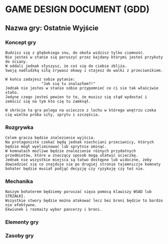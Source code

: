 # GAME DESIGN DOCUMENT (GDD)
## Nazwa gry: Ostatnie Wyjście
### Koncept gry
    Budzisz się z głębokiego snu, do okoła widzisz tylko ciemność. 
    Nie jesteś w stanie się poruszyć przez kajdany którymi jesteś przykuty do ściany.
    W oddali jednak słyszysz, że coś się do ciebie zbliża.
    Swoją nadludzką siłą zrywasz okowy i stajesz do walki z przeciwnikiem.
    
    W końcu zadajesz sobie pytanie: 
                    "Jak się tu znalazłem?!" 
    Jednak nie jestes w stanie sobie przypomnieć co ci sie tak właściwie stało. 
    Jedyne czego jesteś pewien to to, że musisz się stąd wydostać i zemścić się na tym kto cię tu zamknął.

    W skrócie ta gra polega na ucieczce z lochu w którego wnętrzu czeka cię wielka próba siły, sprytu i szczęścia.
    


### Rozgrywka
    Celem gracza będzie znalezienie wyjścia. 
    Na protagoniste czekać będą jednak niechciani przeciwnicy, których będzie mógł wyeliminować lub sprytnie ominąć. 
    W komnatach możliwe będzie znalezienie różnych przydatnych przedmiotów, które w znaczący sposob mogą ułatwić ucieczkę. 
    Jednak nie wszystkie miejsca są łatwo dostępne lub widoczne, żeby dowiedzieć się co znajduje sie po drugiej stronie tajemniczje komnaty bohater będzie musiał podjąć decyzję czy ryzykuję czy też nie. 


### Mechanika
    Naszym bohaterem będziemy poruszać sięza pomocą klawiszy WSAD lub STRZAŁKI.
    Wszystkie stwory będzie można atakować lecz bez broni będzie to bardzo nie efektywne.
    Ekwiunek i rozmaity wybor pancerzy i broni.


### Elementy gry



### Zasoby gry